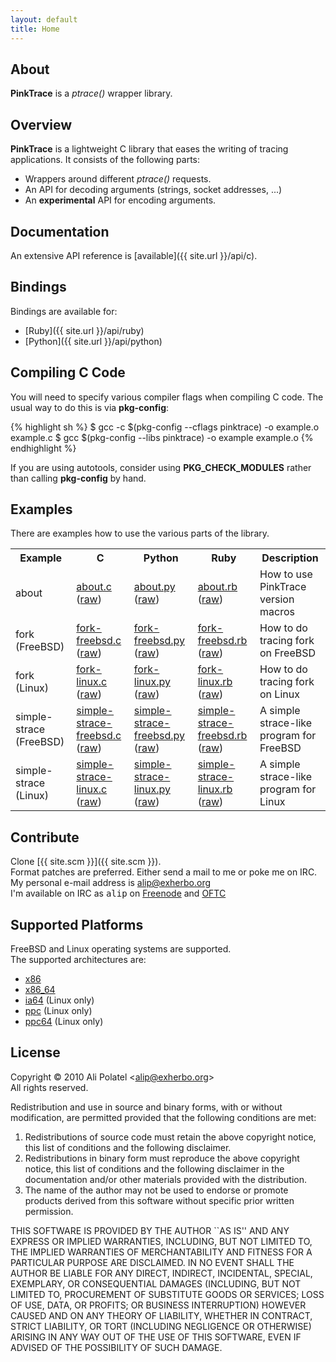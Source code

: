 ```yaml
---
layout: default
title: Home
---
```


## About
**PinkTrace** is a *ptrace()* wrapper library.

## Overview
**PinkTrace** is a lightweight C library that eases the writing of tracing
applications. It consists of the following parts:

- Wrappers around different *ptrace()* requests.
- An API for decoding arguments (strings, socket addresses, ...)
- An **experimental** API for encoding arguments.

## Documentation
An extensive API reference is [available]({{ site.url }}/api/c).

## Bindings
Bindings are available for:

- [Ruby]({{ site.url }}/api/ruby)
- [Python]({{ site.url }}/api/python)

## Compiling C Code
You will need to specify various compiler flags when compiling C code. The
usual way to do this is via **pkg-config**:

{% highlight sh %}
    $ gcc -c $(pkg-config --cflags pinktrace) -o example.o example.c
    $ gcc $(pkg-config --libs pinktrace) -o example example.o
{% endhighlight %}

If you are using autotools, consider using **PKG\_CHECK\_MODULES** rather than
calling **pkg-config** by hand.

## Examples
There are examples how to use the various parts of the library.

<table border="0">
    <tr>
        <th>Example</th>
        <th>C</th>
        <th>Python</th>
        <th>Ruby</th>
        <th>Description</th>
    </tr>
    <tr>
        <td>about</td>
        <td>
            <a href="{{ site.url }}/c-pink-about.html">about.c</a>
            (<a href="{{ site.url }}/examples/c/pink-about.c">raw</a>)
        </td>
        <td>
            <a href="{{ site.url }}/py-pink-about.html">about.py</a>
            (<a href="{{ site.url }}/examples/python/pink-about.py">raw</a>)
        </td>
        <td>
            <a href="{{ site.url }}/rb-pink-about.html">about.rb</a>
            (<a href="{{ site.url }}/examples/ruby/pink-about.rb">raw</a>)
        </td>
        <td>How to use PinkTrace version macros</td>
    </tr>
    <tr>
        <td>fork (FreeBSD)</td>
        <td>
            <a href="{{ site.url }}/c-pink-fork-freebsd.html">fork-freebsd.c</a>
            (<a href="{{ site.url }}/examples/c/pink-fork-freebsd.c">raw</a>)
        </td>
        <td>
            <a href="{{ site.url }}/py-pink-fork-freebsd.html">fork-freebsd.py</a>
            (<a href="{{ site.url }}/examples/python/pink-fork-freebsd.py">raw</a>)
        </td>
        <td>
            <a href="{{ site.url }}/rb-pink-fork-freebsd.html">fork-freebsd.rb</a>
            (<a href="{{ site.url }}/examples/ruby/pink-fork-freebsd.rb">raw</a>)
        </td>
        <td>How to do tracing fork on FreeBSD</td>
    </tr>
    <tr>
        <td>fork (Linux)</td>
        <td>
            <a href="{{ site.url }}/c-pink-fork-linux.html">fork-linux.c</a>
            (<a href="{{ site.url }}/examples/c/pink-fork-linux.c">raw</a>)
        </td>
        <td>
            <a href="{{ site.url }}/py-pink-fork-linux.html">fork-linux.py</a>
            (<a href="{{ site.url }}/examples/python/pink-fork-linux.py">raw</a>)
        </td>
        <td>
            <a href="{{ site.url }}/rb-pink-fork-linux.html">fork-linux.rb</a>
            (<a href="{{ site.url }}/examples/ruby/pink-fork-linux.rb">raw</a>)
        </td>
        <td>How to do tracing fork on Linux</td>
    </tr>
    <tr>
        <td>simple-strace (FreeBSD)</td>
        <td>
            <a href="{{ site.url }}/c-pink-simple-strace-freebsd.html">simple-strace-freebsd.c</a>
            (<a href="{{ site.url }}/examples/c/pink-simple-strace-freebsd.c">raw</a>)
        </td>
        <td>
            <a href="{{ site.url }}/py-pink-simple-strace-freebsd.html">simple-strace-freebsd.py</a>
            (<a href="{{ site.url }}/examples/python/pink-simple-strace-freebsd.py">raw</a>)
        </td>
        <td>
            <a href="{{ site.url }}/rb-pink-simple-strace-freebsd.html">simple-strace-freebsd.rb</a>
            (<a href="{{ site.url }}/examples/ruby/pink-simple-strace-freebsd.rb">raw</a>)
        </td>
        <td>A simple strace-like program for FreeBSD</td>
    </tr>
    <tr>
        <td>simple-strace (Linux)</td>
        <td>
            <a href="{{ site.url }}/c-pink-simple-strace-linux.html">simple-strace-linux.c</a>
            (<a href="{{ site.url }}/examples/c/pink-simple-strace-linux.c">raw</a>)
        </td>
        <td>
            <a href="{{ site.url }}/py-pink-simple-strace-linux.html">simple-strace-linux.py</a>
            (<a href="{{ site.url }}/examples/python/pink-simple-strace-linux.py">raw</a>)
        </td>
        <td>
            <a href="{{ site.url }}/rb-pink-simple-strace-linux.html">simple-strace-linux.rb</a>
            (<a href="{{ site.url }}/examples/ruby/pink-simple-strace-linux.rb">raw</a>)
        </td>
        <td>A simple strace-like program for Linux</td>
    </tr>
</table>

## Contribute
Clone [{{ site.scm }}]({{ site.scm }}).  
Format patches are preferred. Either send a mail to me or poke me on IRC.  
My personal e-mail address is [alip@exherbo.org](mailto://alip@exherbo.org)  
I'm available on IRC as <tt>alip</tt> on [Freenode](http://freenode.net) and
[OFTC](http://www.oftc.net/)

## Supported Platforms
FreeBSD and Linux operating systems are supported.  
The supported architectures are:

- [x86](http://en.wikipedia.org/wiki/X86)
- [x86\_64](http://en.wikipedia.org/wiki/X86_64)
- [ia64](http://en.wikipedia.org/wiki/Ia64) (Linux only)
- [ppc](http://en.wikipedia.org/wiki/PowerPC) (Linux only)
- [ppc64](http://en.wikipedia.org/wiki/Ppc64) (Linux only)

## License
Copyright &copy; 2010 Ali Polatel &lt;[alip@exherbo.org](mailto:alip@exherbo.org)&gt;  
All rights reserved.

Redistribution and use in source and binary forms, with or without
modification, are permitted provided that the following conditions
are met:
1. Redistributions of source code must retain the above copyright
   notice, this list of conditions and the following disclaimer.
2. Redistributions in binary form must reproduce the above copyright
   notice, this list of conditions and the following disclaimer in the
   documentation and/or other materials provided with the distribution.
3. The name of the author may not be used to endorse or promote products
   derived from this software without specific prior written permission.

THIS SOFTWARE IS PROVIDED BY THE AUTHOR \`\`AS IS'' AND ANY EXPRESS OR
IMPLIED WARRANTIES, INCLUDING, BUT NOT LIMITED TO, THE IMPLIED WARRANTIES
OF MERCHANTABILITY AND FITNESS FOR A PARTICULAR PURPOSE ARE DISCLAIMED.
IN NO EVENT SHALL THE AUTHOR BE LIABLE FOR ANY DIRECT, INDIRECT,
INCIDENTAL, SPECIAL, EXEMPLARY, OR CONSEQUENTIAL DAMAGES (INCLUDING, BUT
NOT LIMITED TO, PROCUREMENT OF SUBSTITUTE GOODS OR SERVICES; LOSS OF USE,
DATA, OR PROFITS; OR BUSINESS INTERRUPTION) HOWEVER CAUSED AND ON ANY
THEORY OF LIABILITY, WHETHER IN CONTRACT, STRICT LIABILITY, OR TORT
(INCLUDING NEGLIGENCE OR OTHERWISE) ARISING IN ANY WAY OUT OF THE USE OF
THIS SOFTWARE, EVEN IF ADVISED OF THE POSSIBILITY OF SUCH DAMAGE.

<!-- vim: set tw=120 ft=mkd spell spelllang=en sw=4 sts=4 et : -->
